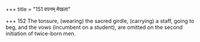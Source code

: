 +++
title = "151 वपनम् मेखला"

+++
152	The tonsure, (wearing) the sacred girdle, (carrying) a staff, going to beg, and the vows (incumbent on a student), are omitted on the second initiation of twice-born men.